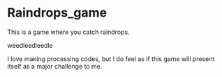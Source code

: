 Raindrops_game
==============

This is a game where you catch raindrops.

weedleedleedle

I love making processing codes, but I do feel as if this game will present itself as a major challenge to me.
